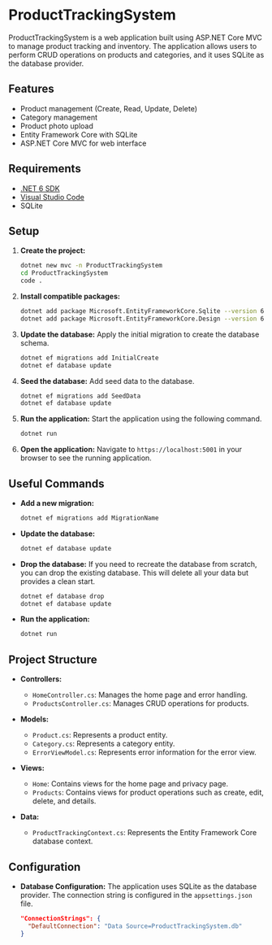 # ProductTrackingSystem

ProductTrackingSystem is a web application built using ASP.NET Core MVC to manage product tracking and inventory. The application allows users to perform CRUD operations on products and categories, and it uses SQLite as the database provider.

## Features

- Product management (Create, Read, Update, Delete)
- Category management
- Product photo upload
- Entity Framework Core with SQLite
- ASP.NET Core MVC for web interface

## Requirements

- [.NET 6 SDK](https://dotnet.microsoft.com/download/dotnet/6.0)
- [Visual Studio Code](https://code.visualstudio.com/)
- SQLite

## Setup

1. **Create the project:**
    ```sh
    dotnet new mvc -n ProductTrackingSystem
    cd ProductTrackingSystem
    code .
    ```

2. **Install compatible packages:**
    ```sh
    dotnet add package Microsoft.EntityFrameworkCore.Sqlite --version 6.0.0
    dotnet add package Microsoft.EntityFrameworkCore.Design --version 6.0.0
    ```

3. **Update the database:**
    Apply the initial migration to create the database schema.
    ```sh
    dotnet ef migrations add InitialCreate
    dotnet ef database update
    ```

4. **Seed the database:**
    Add seed data to the database.
    ```sh
    dotnet ef migrations add SeedData
    dotnet ef database update
    ```

5. **Run the application:**
    Start the application using the following command.
    ```sh
    dotnet run
    ```

6. **Open the application:**
    Navigate to `https://localhost:5001` in your browser to see the running application.

## Useful Commands

- **Add a new migration:**
    ```sh
    dotnet ef migrations add MigrationName
    ```

- **Update the database:**
    ```sh
    dotnet ef database update
    ```

- **Drop the database:**
    If you need to recreate the database from scratch, you can drop the existing database. This will delete all your data but provides a clean start.
    ```sh
    dotnet ef database drop
    dotnet ef database update
    ```

- **Run the application:**
    ```sh
    dotnet run
    ```

## Project Structure

- **Controllers:**
  - `HomeController.cs`: Manages the home page and error handling.
  - `ProductsController.cs`: Manages CRUD operations for products.

- **Models:**
  - `Product.cs`: Represents a product entity.
  - `Category.cs`: Represents a category entity.
  - `ErrorViewModel.cs`: Represents error information for the error view.

- **Views:**
  - `Home`: Contains views for the home page and privacy page.
  - `Products`: Contains views for product operations such as create, edit, delete, and details.

- **Data:**
  - `ProductTrackingContext.cs`: Represents the Entity Framework Core database context.

## Configuration

- **Database Configuration:**
  The application uses SQLite as the database provider. The connection string is configured in the `appsettings.json` file.

  ```json
  "ConnectionStrings": {
    "DefaultConnection": "Data Source=ProductTrackingSystem.db"
  }
